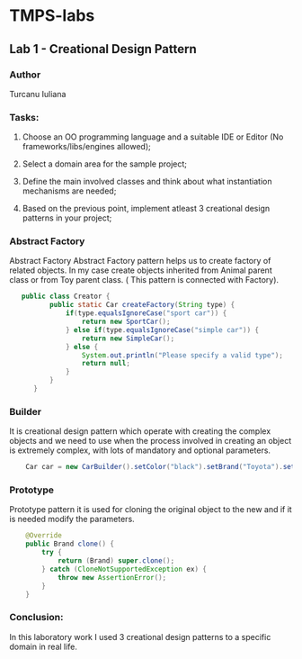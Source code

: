 # TMPS-labs
## Lab 1 - Creational Design Pattern
### Author 
Turcanu Iuliana

### Tasks:
 
1. Choose an OO programming language and a suitable IDE or Editor (No frameworks/libs/engines allowed);
   
2. Select a domain area for the sample project;
   
3. Define the main involved classes and think about what instantiation mechanisms are needed;
   
4. Based on the previous point, implement atleast 3 creational design patterns in your project;

### Abstract Factory

Abstract Factory
Abstract Factory pattern helps us to create factory of related objects. In my case create objects inherited from Animal parent class or from Toy parent class. ( This pattern is connected with Factory).

    
 ```java
    public class Creator {
           public static Car createFactory(String type) {
               if(type.equalsIgnoreCase("sport car")) {
                   return new SportCar();
               } else if(type.equalsIgnoreCase("simple car")) {
                   return new SimpleCar();
               } else {
                   System.out.println("Please specify a valid type");
                   return null;
               }
           }
       }
```

### Builder 

It is creational design pattern which operate with creating the complex objects and we need to use when the process involved in creating an object is extremely complex, with lots of mandatory and optional parameters.

```java
    Car car = new CarBuilder().setColor("black").setBrand("Toyota").setNumberOfSeats(4).setNumberOfDoors(2).setIsConvertible(true).createCar();
```

### Prototype

Prototype pattern it is used for cloning the original object to the new and if it is needed modify the parameters.

```java
    @Override
    public Brand clone() {
        try {
            return (Brand) super.clone();
        } catch (CloneNotSupportedException ex) {
            throw new AssertionError();
        }
    }
```

### Conclusion: 

In this laboratory work I used 3 creational design patterns to a specific domain in real life.